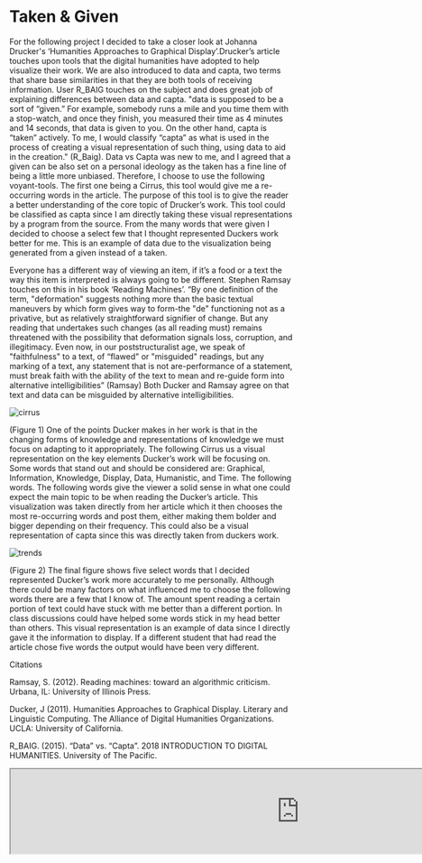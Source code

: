 # Taken & Given

For the following project I decided to take a closer look at Johanna Drucker's ‘Humanities Approaches to Graphical Display’.Drucker’s article touches upon tools that the digital humanities have adopted to help visualize their work. We are also introduced to data and capta, two terms that share base similarities in that they are both tools of receiving information. User R_BAIG touches on the subject and does great job of explaining differences between data and capta. "data is supposed to be a sort of “given.” For example, somebody runs a mile and you time them with a stop-watch, and once they finish, you measured their time as 4 minutes and 14 seconds, that data is given to you. On the other hand, capta is “taken” actively.  To me, I would classify “capta” as what is used in the process of creating a visual representation of such thing, using data to aid in the creation." (R_Baig).
Data vs Capta was new to me, and I agreed that a given can be also set on a personal ideology as the taken has a fine line of being a little more unbiased. Therefore, I choose to use the following voyant-tools. The first one being a Cirrus, this tool would give me a re-occurring words in the article. The purpose of this tool is to give the reader a better understanding of the core topic of Drucker’s work. This tool could be classified as capta since I am directly taking these visual representations by a program from the source. From the many words that were given I decided to choose a select few that I thought represented Duckers work better for me. This is an example of data due to the visualization being generated from a given instead of a taken. 

Everyone has a different way of viewing an item, if it’s a food or a text the way this item is interpreted is always going to be different. Stephen Ramsay touches on this in his book ‘Reading Machines’.
“By one definition of the term, "deformation" suggests nothing more than
the basic textual maneuvers by which form gives way to form-the "de"
functioning not as a privative, but as relatively straightforward signifier of
change. But any reading that undertakes such changes (as all reading must)
remains threatened with the possibility that deformation signals loss, corruption,
and illegitimacy. Even now, in our poststructuralist age, we speak of
"faithfulness" to a text, of “flawed" or "misguided" readings, but any marking
of a text, any statement that is not are-performance of a statement, must break
faith with the ability of the text to mean and re-guide form into alternative intelligibilities” (Ramsay) 
Both Ducker and Ramsay agree on that text and data can be misguided by alternative intelligibilities. 

![cirrus](https://user-images.githubusercontent.com/35467248/36999284-a4b99970-208d-11e8-8de6-dccc2c9f8275.png)

(Figure 1) One of the points Ducker makes in her work is that in the changing forms of knowledge and representations of knowledge we must focus on adapting to it appropriately. The following Cirrus us a visual representation on the key elements Ducker’s work will be focusing on. Some words that stand out and should be considered are: Graphical, Information, Knowledge, Display, Data, Humanistic, and Time. The following words. The following words give the viewer a solid sense in what one could expect the main topic to be when reading the Ducker’s article. This visualization was taken directly from her article which it then chooses the most re-occurring words and post them, either making them bolder and bigger depending on their frequency. This could also be a visual representation of capta since this was directly taken from duckers work. 

![trends](https://user-images.githubusercontent.com/35467248/36999335-c87c8282-208d-11e8-8110-6495ef68524c.png)

(Figure 2) The final figure shows five select words that I decided represented Ducker’s work more accurately to me personally. Although there could be many factors on what influenced me to choose the following words there are a few that I know of. The amount spent reading a certain portion of text could have stuck with me better than a different portion. In class discussions could have helped some words stick in my head better than others. This visual representation is an example of data since I directly gave it the information to display. If a different student that had read the article chose five words the output would have been very different.  


Citations

Ramsay, S. (2012). Reading machines: toward an algorithmic criticism. Urbana, IL: University of Illinois Press. 

Ducker, J (2011). Humanities Approaches to Graphical Display. Literary and Linguistic Computing. The Alliance of Digital Humanities Organizations. UCLA: University of California.

R_BAIG. (2015). “Data” vs. “Capta”. 2018 INTRODUCTION TO DIGITAL HUMANITIES. University of The Pacific. 

<iframe style="width: 1024px; height:768 px;" src="http://sm16ut.github.io/IASC-2P02/d3index.html"></iframe>

